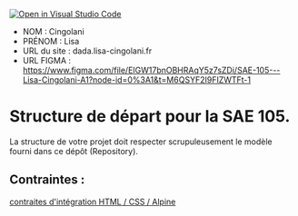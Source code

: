 [![Open in Visual Studio Code](https://classroom.github.com/assets/open-in-vscode-c66648af7eb3fe8bc4f294546bfd86ef473780cde1dea487d3c4ff354943c9ae.svg)](https://classroom.github.com/online_ide?assignment_repo_id=9708387&assignment_repo_type=AssignmentRepo)
- NOM : Cingolani
- PRÉNOM : Lisa
- URL du site : dada.lisa-cingolani.fr
- URL FIGMA : https://www.figma.com/file/EIGW17bnOBHRAqY5z7sZDi/SAE-105---Lisa-Cingolani-A1?node-id=0%3A1&t=M6QSYF2I9FIZWTFt-1

# Structure de départ pour la SAE 105.

La structure de votre projet doit respecter scrupuleusement le modèle fourni dans ce dépôt (Repository).

## Contraintes :
[contraites d'intégration HTML / CSS / Alpine](https://moodle.univ-fcomte.fr/mod/page/view.php?id=645799)
